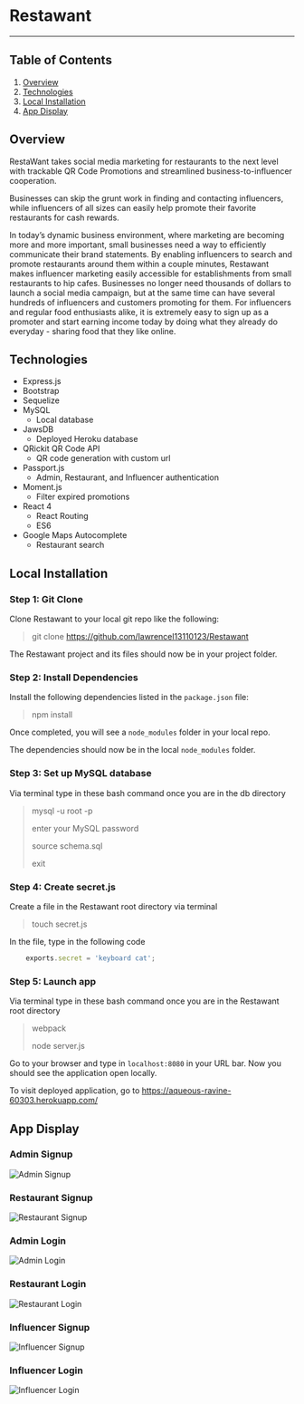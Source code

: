 # Restawant

----------

## Table of Contents 
1. [Overview](#overview)
2. [Technologies](#technologies)
3. [Local Installation](#installation)
4. [App Display](#display)

<a name="overview"></a>
## Overview 

RestaWant takes social media marketing for restaurants to the next level with trackable QR Code Promotions and streamlined business-to-influencer cooperation. 

Businesses can skip the grunt work in finding and contacting influencers, while influencers of all sizes can easily help promote their favorite restaurants for cash rewards. 

In today’s dynamic business environment, where marketing are becoming more and more important, small businesses need a way to efficiently communicate their brand statements. By enabling influencers to search and promote restaurants around them within a couple minutes, Restawant makes influencer marketing easily accessible for establishments from small restaurants to hip cafes. Businesses no longer need thousands of dollars to launch a social media campaign, but at the same time can have several hundreds of influencers and customers promoting for them. For influencers and regular food enthusiasts alike,  it is extremely easy to sign up as a promoter and start earning income today by doing what they already do everyday - sharing food that they like online. 

<a name="technologies"></a>
## Technologies

 - Express.js 
 - Bootstrap
 - Sequelize 
 - MySQL 
 	- Local database 
 - JawsDB
 	- Deployed Heroku database 
 - QRickit QR Code API 
	 - QR code generation with custom url 
 - Passport.js
   - Admin, Restaurant, and Influencer authentication 
 - Moment.js 
	 - Filter expired promotions 
 - React 4 
	 - React Routing 
	 - ES6 
 - Google Maps Autocomplete
   - Restaurant search 

<a name="installation"></a>
## Local Installation

### Step 1: Git Clone

Clone Restawant to your local git repo like the following:

> git clone https://github.com/lawrencel13110123/Restawant

The Restawant project and its files should now be in your project folder.

### Step 2: Install Dependencies

Install the following dependencies listed in the `package.json` file: 

> npm install

Once completed, you will see a `node_modules` folder in your local repo.

The dependencies should now be in the local `node_modules` folder.

### Step 3: Set up MySQL database 

Via terminal type in these bash command once you are in the db directory 

> mysql -u root -p
>
> enter your MySQL password 
>
> source schema.sql 
>
> exit 

### Step 4: Create secret.js 

Create a file in the Restawant root directory via terminal 
> touch secret.js 

In the file, type in the following code 
```javascript 
	exports.secret = 'keyboard cat';
```

### Step 5: Launch app 
Via terminal type in these bash command once you are in the Restawant root directory 

> webpack 
>
> node server.js 

Go to your browser and type in `localhost:8080` in your URL bar. Now you should see the application open locally.

To visit deployed application, go to https://aqueous-ravine-60303.herokuapp.com/ 

<a name="display"></a>
## App Display

### Admin Signup

![Admin Signup](/public/assets/images/admin_signup.gif)


### Restaurant Signup 

![Restaurant Signup](/public/assets/images/rest_signup.gif)

### Admin Login 

![Admin Login](/public/assets/images/admin_login.gif)

### Restaurant Login 

![Restaurant Login](/public/assets/images/rest_login.gif)

### Influencer Signup 

![Influencer Signup](/public/assets/images/inf_signup.gif)

### Influencer Login

![Influencer Login](/public/assets/images/inf_login.gif) 